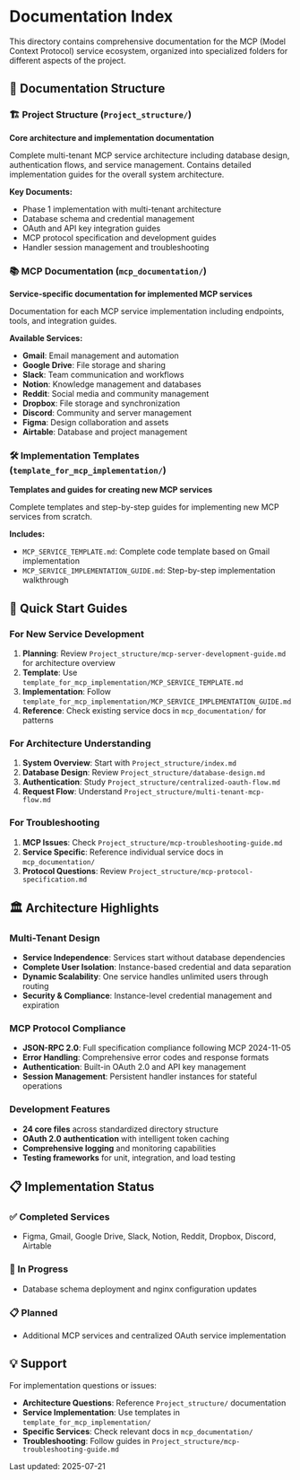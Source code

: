 # Documentation Index

This directory contains comprehensive documentation for the MCP (Model Context Protocol) service ecosystem, organized into specialized folders for different aspects of the project.

## 📁 Documentation Structure

### 🏗️ Project Structure (`Project_structure/`)
**Core architecture and implementation documentation**

Complete multi-tenant MCP service architecture including database design, authentication flows, and service management. Contains detailed implementation guides for the overall system architecture.

**Key Documents:**
- Phase 1 implementation with multi-tenant architecture
- Database schema and credential management
- OAuth and API key integration guides
- MCP protocol specification and development guides
- Handler session management and troubleshooting

### 📚 MCP Documentation (`mcp_documentation/`)
**Service-specific documentation for implemented MCP services**

Documentation for each MCP service implementation including endpoints, tools, and integration guides.

**Available Services:**
- **Gmail**: Email management and automation
- **Google Drive**: File storage and sharing
- **Slack**: Team communication and workflows
- **Notion**: Knowledge management and databases
- **Reddit**: Social media and community management
- **Dropbox**: File storage and synchronization
- **Discord**: Community and server management
- **Figma**: Design collaboration and assets
- **Airtable**: Database and project management

### 🛠️ Implementation Templates (`template_for_mcp_implementation/`)
**Templates and guides for creating new MCP services**

Complete templates and step-by-step guides for implementing new MCP services from scratch.

**Includes:**
- `MCP_SERVICE_TEMPLATE.md`: Complete code template based on Gmail implementation
- `MCP_SERVICE_IMPLEMENTATION_GUIDE.md`: Step-by-step implementation walkthrough

## 🚀 Quick Start Guides

### For New Service Development
1. **Planning**: Review `Project_structure/mcp-server-development-guide.md` for architecture overview
2. **Template**: Use `template_for_mcp_implementation/MCP_SERVICE_TEMPLATE.md`
3. **Implementation**: Follow `template_for_mcp_implementation/MCP_SERVICE_IMPLEMENTATION_GUIDE.md`
4. **Reference**: Check existing service docs in `mcp_documentation/` for patterns

### For Architecture Understanding
1. **System Overview**: Start with `Project_structure/index.md`
2. **Database Design**: Review `Project_structure/database-design.md`
3. **Authentication**: Study `Project_structure/centralized-oauth-flow.md`
4. **Request Flow**: Understand `Project_structure/multi-tenant-mcp-flow.md`

### For Troubleshooting
1. **MCP Issues**: Check `Project_structure/mcp-troubleshooting-guide.md`
2. **Service Specific**: Reference individual service docs in `mcp_documentation/`
3. **Protocol Questions**: Review `Project_structure/mcp-protocol-specification.md`

## 🏛️ Architecture Highlights

### Multi-Tenant Design
- **Service Independence**: Services start without database dependencies
- **Complete User Isolation**: Instance-based credential and data separation
- **Dynamic Scalability**: One service handles unlimited users through routing
- **Security & Compliance**: Instance-level credential management and expiration

### MCP Protocol Compliance
- **JSON-RPC 2.0**: Full specification compliance following MCP 2024-11-05
- **Error Handling**: Comprehensive error codes and response formats
- **Authentication**: Built-in OAuth 2.0 and API key management
- **Session Management**: Persistent handler instances for stateful operations

### Development Features
- **24 core files** across standardized directory structure
- **OAuth 2.0 authentication** with intelligent token caching
- **Comprehensive logging** and monitoring capabilities
- **Testing frameworks** for unit, integration, and load testing

## 📋 Implementation Status

### ✅ Completed Services
- Figma, Gmail, Google Drive, Slack, Notion, Reddit, Dropbox, Discord, Airtable

### 🔄 In Progress
- Database schema deployment and nginx configuration updates

### 📋 Planned
- Additional MCP services and centralized OAuth service implementation

## 💡 Support

For implementation questions or issues:
- **Architecture Questions**: Reference `Project_structure/` documentation
- **Service Implementation**: Use templates in `template_for_mcp_implementation/`
- **Specific Services**: Check relevant docs in `mcp_documentation/`
- **Troubleshooting**: Follow guides in `Project_structure/mcp-troubleshooting-guide.md`

Last updated: 2025-07-21